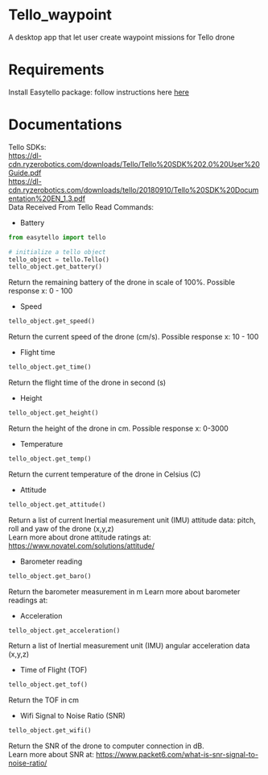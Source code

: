 # Tello_waypoint
A desktop app that let user create waypoint missions for Tello drone 

# Requirements
Install Easytello package: follow instructions here [here](https://github.com/Virodroid/easyTello)

# Documentations
Tello SDKs: <br>
https://dl-cdn.ryzerobotics.com/downloads/Tello/Tello%20SDK%202.0%20User%20Guide.pdf <br>
https://dl-cdn.ryzerobotics.com/downloads/tello/20180910/Tello%20SDK%20Documentation%20EN_1.3.pdf <br>
Data Received From Tello Read Commands: <br>
+ Battery <br>
```python
from easytello import tello 

# initialize a tello object 
tello_object = tello.Tello()
tello_object.get_battery()
```
Return the remaining battery of the drone in scale of 100%. Possible response x: 0 - 100
+ Speed <br>
```python
tello_object.get_speed()
```
Return the current speed of the drone (cm/s). Possible response x: 10 - 100
+ Flight time <br>
```python
tello_object.get_time()
```
Return the flight time of the drone in second (s)
+ Height <br>
```python
tello_object.get_height()
```
Return the height of the drone in cm. Possible response x: 0-3000
+ Temperature
```python
tello_object.get_temp()
```
Return the current temperature of the drone in Celsius (C)
+ Attitude
```python
tello_object.get_attitude()
```
Return a list of current Inertial measurement unit (IMU) attitude data: pitch, roll and yaw of the drone (x,y,z) <br>
Learn more about drone attitude ratings at: https://www.novatel.com/solutions/attitude/
+ Barometer reading
```python
tello_object.get_baro()
```
Return the barometer measurement in m
Learn more about barometer readings at: 
+ Acceleration 
```python
tello_object.get_acceleration()
```
Return a list of Inertial measurement unit (IMU) angular acceleration data (x,y,z)
+ Time of Flight (TOF)
```python
tello_object.get_tof()
```
Return the TOF in cm <br>
+ Wifi Signal to Noise Ratio (SNR)
```python
tello_object.get_wifi()
```
Return the SNR of the drone to computer connection in dB. <br>
Learn more about SNR at: https://www.packet6.com/what-is-snr-signal-to-noise-ratio/